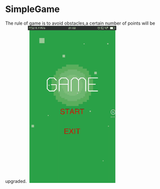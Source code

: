 # SimpleGame
The rule of game is to avoid obstacles,a certain number of points will be upgraded.
![image](https://github.com/Gakki90/SimpleGame/blob/master/game.gif)
